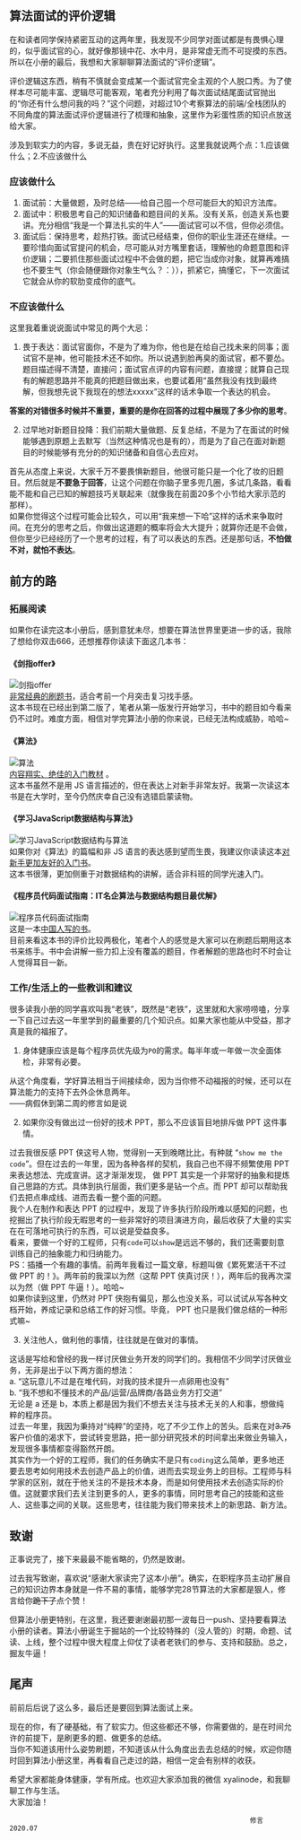 <h2>算法面试的评价逻辑</h2>
<p>在和读者同学保持紧密互动的这两年里，我发现不少同学对面试都是有畏惧心理的，似乎面试官的心，就好像那镜中花、水中月，是非常虚无而不可捉摸的东西。所以在小册的最后，我想和大家聊聊算法面试的“评价逻辑”。</p>
<p>评价逻辑这东西，稍有不慎就会变成某一个面试官完全主观的个人脱口秀。为了使样本尽可能丰富、逻辑尽可能客观，笔者充分利用了每次面试结尾面试官抛出的“你还有什么想问我的吗？”这个问题，对超过10个考察算法的前端/全栈团队的不同角度的算法面试评价逻辑进行了梳理和抽象，这里作为彩蛋性质的知识点放送给大家。</p>
<p>涉及到软实力的内容，多说无益，贵在好记好执行。这里我就说两个点：1.应该做什么；2.不应该做什么</p>
<h3>应该做什么</h3>
<ol>
<li>面试前：大量做题，及时总结——给自己囤一个尽可能巨大的知识方法库。</li>
<li>面试中：积极思考自己的知识储备和题目间的关系。没有关系，创造关系也要讲。充分相信“我是一个算法扎实的牛人”——面试官可以不信，但你必须信。</li>
<li>面试后：保持思考，趁热打铁。面试已经结束，但你的职业生涯还在继续。一要珍惜向面试官提问的机会，尽可能从对方嘴里套话，理解他的命题意图和评价逻辑；二要抓住那些面试过程中不会做的题，把它当成你对象，就算再难搞也不要生气（你会随便跟你对象生气么？：）），抓紧它，搞懂它，下一次面试它就会从你的软肋变成你的底气。</li>
</ol>
<h3>不应该做什么</h3>
<p>这里我着重说说面试中常见的两个大忌：</p>
<ol>
<li>畏于表达：面试官面你，不是为了难为你，他也是在给自己找未来的同事；面试官不是神，他可能技术还不如你。所以说遇到脸再臭的面试官，都不要怂。题目描述得不清楚，直接问；面试官点评的内容有问题，直接提；就算自己现有的解题思路并不能真的把题目做出来，也要试着用“虽然我没有找到最终解，但我想先说下我现在的想法xxxxx”这样的话术争取一个表达的机会。</li>
</ol>
<p><strong>答案的对错很多时候并不重要，重要的是你在回答的过程中展现了多少你的思考</strong>。</p>
<ol start="2">
<li>过早地对新题目投降：我们前期大量做题、反复总结，不是为了在面试的时候能够遇到原题上去默写（当然这种情况也是有的），而是为了自己在面对新题目的时候能够有充分的的知识储备和自信心去应对。</li>
</ol>
<p>首先从态度上来说，大家千万不要畏惧新题目，他很可能只是一个化了妆的旧题目。然后就是<strong>不要急于回答</strong>，让这个问题在你脑子里多兜几圈，多试几条路，看看能不能和自己已知的解题技巧关联起来（就像我在前面20多个小节给大家示范的那样）。<br>
如果你觉得这个过程可能会比较久，可以用“我来想一下哈”这样的话术来争取时间。在充分的思考之后，你做出这道题的概率将会大大提升；就算你还是不会做，但你至少已经经历了一个思考的过程，有了可以表达的东西。还是那句话，<strong>不怕做不对，就怕不表达</strong>。</p>
<h2>前方的路</h2>
<h3>拓展阅读</h3>
<p>如果你在读完这本小册后，感到意犹未尽，想要在算法世界里更进一步的话，我除了想给你双击666，还想推荐你读读下面这几本书：</p>
<h4>《剑指offer》</h4>
<p><img src="https://p1-jj.byteimg.com/tos-cn-i-t2oaga2asx/gold-user-assets/2020/7/14/1734d1877df65409~tplv-t2oaga2asx-image.image" alt="剑指offer"><br>
<a href="https://book.douban.com/subject/27008702/" target="_blank" rel="nofollow noopener noreferrer">非常经典的刷题书</a>，适合考前一个月突击复习找手感。<br>
这本书现在已经出到第二版了，笔者从第一版发行开始学习，书中的题目如今看来仍不过时。难度方面，相信对学完算法小册的你来说，已经无法构成威胁，哈哈~</p>
<h4>《算法》</h4>
<p><img src="https://p1-jj.byteimg.com/tos-cn-i-t2oaga2asx/gold-user-assets/2020/7/14/1734d1c832585f5d~tplv-t2oaga2asx-image.image" alt="算法"><br>
<a href="https://book.douban.com/subject/10432347/" target="_blank" rel="nofollow noopener noreferrer">内容翔实、绝佳的入门教材</a>  。<br>
这本书虽然不是用 JS 语言描述的，但在表达上对新手非常友好。我第一次读这本书是在大学时，至今仍然庆幸自己没有选错启蒙读物。</p>
<h4>《学习JavaScript数据结构与算法》</h4>
<p><img src="https://p1-jj.byteimg.com/tos-cn-i-t2oaga2asx/gold-user-assets/2020/7/14/1734d2104945194f~tplv-t2oaga2asx-image.image" alt="学习JavaScript数据结构与算法"><br>
如果你对《算法》的篇幅和非 JS 语言的表达感到望而生畏，我建议你读读这本<a href="https://book.douban.com/subject/33441631/" target="_blank" rel="nofollow noopener noreferrer">对新手更加友好的入门书</a>。<br>
这本书很薄，更加侧重于对数据结构的讲解，适合非科班的同学光速入门。</p>
<h4>《程序员代码面试指南：IT名企算法与数据结构题目最优解》</h4>
<p><img src="https://p1-jj.byteimg.com/tos-cn-i-t2oaga2asx/gold-user-assets/2020/7/14/1734d23217bbadc1~tplv-t2oaga2asx-image.image" alt="程序员代码面试指南"><br>
这是一本<a href="https://book.douban.com/subject/26638586/" target="_blank" rel="nofollow noopener noreferrer">中国人写的书</a>。<br>
目前来看这本书的评价比较两极化，笔者个人的感觉是大家可以在刷题后期用这本书来练手。书中会讲解一些力扣上没有覆盖的题目，作者解题的思路也时不时会让人觉得耳目一新。</p>
<h3>工作/生活上的一些教训和建议</h3>
<p>很多读我小册的同学喜欢叫我“老铁”，既然是“老铁”，这里就和大家唠唠嗑，分享一下自己过去这一年里学到的最重要的几个知识点。如果大家也能从中受益，那才真是我的福报了。</p>
<ol>
<li>身体健康应该是每个程序员优先级为<code>P0</code>的需求。每半年或一年做一次全面体检，非常有必要。</li>
</ol>
<p>从这个角度看，学好算法相当于间接续命，因为当你修不动福报的时候，还可以在算法能力的支持下去外企休息两年。<br>
——病假休到第二周的修言如是说</p>
<ol start="2">
<li>如果你没有做出过一份好的技术 PPT，那么不应该盲目地排斥做 PPT 这件事情。</li>
</ol>
<p>过去我很反感 PPT 侠这号人物，觉得别一天到晚瞎比比，有种就 “<code>show me the code</code>”。但在过去的一年里，因为各种各样的契机，我自己也不得不频繁使用 PPT 来表达想法、完成宣讲。这才渐渐发现， 做 PPT  其实是一个非常好的抽象和提炼自己思路的方式。具体到执行层面，我们更多是钻一个点。而 PPT 却可以帮助我们去把点串成线、进而去看一整个面的问题。<br>
我个人在制作和表达 PPT 的过程中，发现了许多执行阶段所难以感知的问题，也挖掘出了执行阶段无暇思考的一些非常好的项目演进方向，最后收获了大量的实实在在可落地可执行的东西，可以说是受益良多。<br>
看来，要做一个好的工程师，只有<code>code</code>可以<code>show</code>是远远不够的，我们还需要刻意训练自己的抽象能力和归纳能力。<br>
PS：插播一个有趣的事情。前两年我看过一篇文章，标题叫做《累死累活干不过做 PPT 的！》。两年前的我深以为然（这帮 PPT 侠真讨厌！），两年后的我再次深以为然（做 PPT 牛逼！）。哈哈~<br>
如果你读到这里，仍然对 PPT 侠抱有偏见，那么也没关系，可以试试从写各种文档开始，养成记录和总结工作的好习惯。毕竟， PPT 也只是我们做总结的一种形式嘛~</p>
<ol start="3">
<li>关注他人，做利他的事情，往往就是在做对的事情。</li>
</ol>
<p>这话是写给和曾经的我一样讨厌做业务开发的同学们的。我相信不少同学讨厌做业务，无非是出于以下两方面的想法：<br>
a. “这玩意儿不过是在堆代码，对我的技术提升一点卵用也没有”<br>
b. “我不想和不懂技术的产品/运营/品牌商/各路业务方打交道”<br>
无论是 a 还是 b，本质上都是因为我们不想去关注与技术无关的人和事，想做纯粹的程序员。<br>
过去一年里，我因为秉持对“纯粹”的坚持，吃了不少工作上的苦头。后来在对<del>3.75</del>客户价值的渴求下，尝试转变思路，把一部分研究技术的时间拿出来做业务输入，发现很多事情都变得豁然开朗。<br>
其实作为一个好的工程师，我们的任务确实不是只有<code>coding</code>这么简单，更多地还要去思考如何用技术去创造产品上的价值，进而去实现业务上的目标。工程师与科学家的区别，就在于他关注的不是技术本身，而是如何使用技术去创造实际的价值。这就要求我们去关注到更多的人，更多的事情，同时思考自己的技能和这些人、这些事之间的关联。这些思考，往往能为我们带来技术上的新思路、新方法。</p>
<h2>致谢</h2>
<p>正事说完了，接下来最最不能省略的，仍然是致谢。</p>
<p>过去我写致谢，喜欢说“感谢大家读完了这本小册”。确实，在职程序员主动扩展自己的知识边界本身就是一件不易的事情，能够学完28节算法的大家都是狠人，修言给你<del>跪下了</del>点个赞！</p>
<p>但算法小册更特别，在这里，我还要谢谢最初那一波每日一push、坚持要看算法小册的读者。算法小册诞生于掘站的一个比较特殊的（没人管的）时期，命题、试读、上线，整个过程中很大程度上仰仗了读者老铁们的参与、支持和鼓励。总之，掘友牛逼！</p>
<h2>尾声</h2>
<p>前前后后说了这么多，最后还是要回到算法面试上来。</p>
<p>现在的你，有了硬基础，有了软实力。但这些都还不够，你需要做的，是在时间允许的前提下，是刷更多的题、做更多的总结。<br>
当你不知道该用什么姿势刷题，不知道该从什么角度出去去总结的时候，欢迎你随时回到算法小册这里，再看看自己走过的路，相信一定会有别样的收获。</p>
<p>希望大家都能身体健康，学有所成。也欢迎大家添加我的微信 xyalinode，和我聊聊工作与生活。<br>
大家加油！</p>
<pre><code>                                                            修言 2020.07

            
</code></pre>